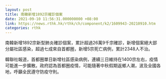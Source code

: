 ```yaml
---
layout: post
title: 南韓新增1892宗確診個案
date: 2021-09-10 11:56:31.000000000 +08:00
link: https://news.rthk.hk/rthk/ch/component/k2/1609943-20210910.htm
categories: rthk
---
```


南韓新增1892宗新型肺炎確診個案，累計超過26萬9千宗確診，新增個案絕大部分屬社區感染，超過七成來自首都圈，新增5宗死亡病例，累計2348人不治。

韓聯社報道，首都圈單日新增社區感染病例，連續三日維持在1400宗左右，疫情可能進一步擴散。政府認為首都圈疫情，可能隨著中秋假期返鄉人潮，波及全國各地，呼籲全民遵守防疫守則。
